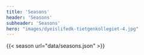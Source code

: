 ```yaml
---
title: 'Seasons'
header: 'Seasons'
subheader: 'Seasons'
hero: "images/dyeislifedk-tietgenkollegiet-4.jpg"
---
```


{{< season url="data/seasons.json" >}}
